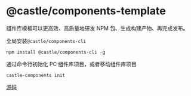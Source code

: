 # @castle/components-template

<package-version name="@castle/components-template" />

组件库模板可以更高效、高质量地研发 NPM 包、生成构建产物、再完成发布。

全局安装`@castle/components-cli`

```
npm install @castle/components-cli -g
```

通过命令行初始化 PC 组件库项目，或者移动组件库项目

```
castle-components init
```

[源码](http://10.10.3.188:9090/castle/components-template)
